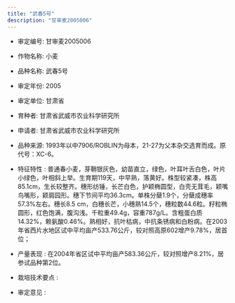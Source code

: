 ```yaml
---
title: "武春5号"
description: "甘审麦2005006"
---
```

* 审定编号:  甘审麦2005006

*  作物名称:  小麦

*  品种名称:  武春5号

*  审定年份:  2005

*  审定单位:  甘肃省

* 育种者:  甘肃省武威市农业科学研究所

*  申请者:  甘肃省武威市农业科学研究所

*  品种来源:  1993年以中7906/ROBLIN为母本，21-27为父本杂交选育而成。原代号：XC-6。

*  特征特性 : 
普通春小麦，芽鞘银灰色，幼苗直立，绿色，叶耳叶舌白色，叶片小绿色，叶相斜上举。生育期119天，中早熟，落黄好。株型较紧凑，株高85.1cm，生长较整齐。穗形纺锤，长芒白色，护颖椭圆型，白壳无茸毛，颖嘴鸟嘴形，颖肩园形。穗下节间平均36.3cm。单株分蘖1.9个，分蘖成穗率57.3%左右。穗长8.5 cm，白穗长芒，小穗熟14.5个，穗粒数44.6粒。籽粒椭圆形，红色饱满，腹沟浅。千粒重49.4g，容重787g/L。含粗蛋白质14.32%，赖氨酸0.46%。熟相好，抗叶枯病，中抗条锈病和白粉病。在2003年省西片水地区试中平均亩产533.76公斤，较对照高原602增产9.78%，居首位；
 
*  产量表现 : 
在2004年省区试中平均亩产583.36公斤，较对照增产8.21%，居参试品种第2位。

*  栽培技术要点 : 


*  审定意见 : 

